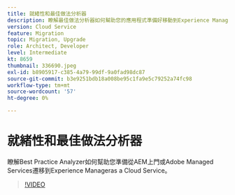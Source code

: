 ```yaml
---
title: 就緒性和最佳做法分析器
description: 瞭解最佳做法分析器如何幫助您的應用程式準備好移動到Experience Manageras a Cloud Service
version: Cloud Service
feature: Migration
topic: Migration, Upgrade
role: Architect, Developer
level: Intermediate
kt: 8659
thumbnail: 336690.jpeg
exl-id: b8905917-c385-4a79-99df-9a0fad98dc87
source-git-commit: b3e9251bdb18a008be95c1fa9e5c79252a74fc98
workflow-type: tm+mt
source-wordcount: '57'
ht-degree: 0%

---
```


# 就緒性和最佳做法分析器

瞭解Best Practice Analyzer如何幫助您準備從AEM上門或Adobe Managed Services遷移到Experience Manageras a Cloud Service。

>[!VIDEO](https://video.tv.adobe.com/v/336690?quality=12&learn=on)
